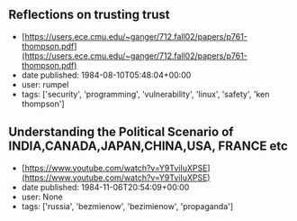 ## Reflections on trusting trust
 - [https://users.ece.cmu.edu/~ganger/712.fall02/papers/p761-thompson.pdf](https://users.ece.cmu.edu/~ganger/712.fall02/papers/p761-thompson.pdf)
 - date published: 1984-08-10T05:48:04+00:00
 - user: rumpel
 - tags: ['security', 'programming', 'vulnerability', 'linux', 'safety', 'ken thompson']

## Understanding the Political Scenario of INDIA,CANADA,JAPAN,CHINA,USA, FRANCE etc
 - [https://www.youtube.com/watch?v=Y9TviIuXPSE](https://www.youtube.com/watch?v=Y9TviIuXPSE)
 - date published: 1984-11-06T20:54:09+00:00
 - user: None
 - tags: ['russia', 'bezmienow', 'bezimienow', 'propaganda']

